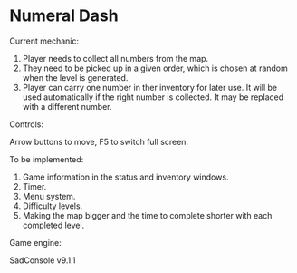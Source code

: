 # Numeral Dash
Current mechanic:
1. Player needs to collect all numbers from the map.
2. They need to be picked up in a given order, which is chosen at random when the level is generated.
3. Player can carry one number in ther inventory for later use. It will be used automatically if the right number is collected. It may be replaced with a different number.

Controls:

Arrow buttons to move, F5 to switch full screen.

To be implemented:
1. Game information in the status and inventory windows.
2. Timer.
3. Menu system.
4. Difficulty levels.
5. Making the map bigger and the time to complete shorter with each completed level.

Game engine:

SadConsole v9.1.1

